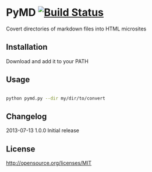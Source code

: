 # PyMD [![Build Status](https://secure.travis-ci.org/markparolisi/pymd.png?branch=master)](http://travis-ci.org/markparolisi/pymd)

Covert directories of markdown files into HTML microsites

## Installation

Download and add it to your PATH

## Usage

```bash

python pymd.py --dir my/dir/to/convert
```

## Changelog

2013-07-13 1.0.0 Initial release

## License

http://opensource.org/licenses/MIT